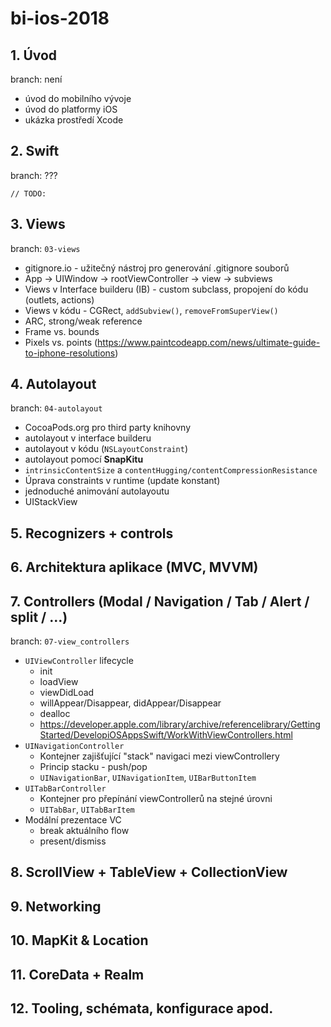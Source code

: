 # bi-ios-2018

## 1. Úvod
branch: není
- úvod do mobilního vývoje
- úvod do platformy iOS
- ukázka prostředí Xcode

## 2. Swift
branch: ???

`// TODO:`

## 3. Views
branch: `03-views`
- gitignore.io - užitečný nástroj pro generování .gitignore souborů
- App -> UIWindow -> rootViewController -> view -> subviews
- Views v Interface builderu (IB) - custom subclass, propojení do kódu (outlets, actions)
- Views v kódu - CGRect, `addSubview()`, `removeFromSuperView()`
- ARC, strong/weak reference
- Frame vs. bounds
- Pixels vs. points (https://www.paintcodeapp.com/news/ultimate-guide-to-iphone-resolutions)

## 4. Autolayout
branch: `04-autolayout`
- CocoaPods.org pro third party knihovny
- autolayout v interface builderu
- autolayout v kódu (`NSLayoutConstraint`)
- autolayout pomocí **SnapKitu**
- `intrinsicContentSize` a `contentHugging/contentCompressionResistance`
- Úprava constraints v runtime (update konstant)
- jednoduché animování autolayoutu
- UIStackView

## 5. Recognizers + controls
## 6. Architektura aplikace (MVC, MVVM)

## 7. Controllers (Modal / Navigation / Tab / Alert / split / …)
branch: `07-view_controllers`
- `UIViewController` lifecycle
  - init
  - loadView
  - viewDidLoad
  - willAppear/Disappear, didAppear/Disappear
  - dealloc
  - https://developer.apple.com/library/archive/referencelibrary/GettingStarted/DevelopiOSAppsSwift/WorkWithViewControllers.html
- `UINavigationController`
  - Kontejner zajišťující "stack" navigaci mezi viewControllery 
  - Princip stacku - push/pop
  - `UINavigationBar`, `UINavigationItem`, `UIBarButtonItem`
- `UITabBarController`
  - Kontejner pro přepínání viewControllerů na stejné úrovni
  - `UITabBar`, `UITabBarItem`
- Modální prezentace VC
  - break aktuálního flow
  - present/dismiss


## 8. ScrollView + TableView + CollectionView
## 9. Networking
## 10. MapKit & Location
## 11. CoreData + Realm
## 12. Tooling, schémata, konfigurace apod.
